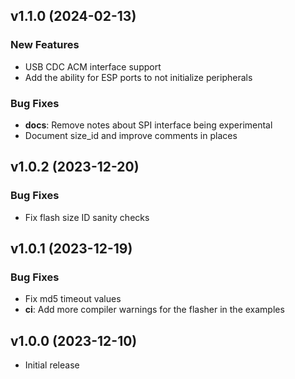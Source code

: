 ## v1.1.0 (2024-02-13)

### New Features

- USB CDC ACM interface support
- Add the ability for ESP ports to not initialize peripherals

### Bug Fixes

- **docs**: Remove notes about SPI interface being experimental
- Document size_id and improve comments in places

## v1.0.2 (2023-12-20)

### Bug Fixes

- Fix flash size ID sanity checks

## v1.0.1 (2023-12-19)

### Bug Fixes

- Fix md5 timeout values
- **ci**: Add more compiler warnings for the flasher in the examples

## v1.0.0 (2023-12-10)

- Initial release
